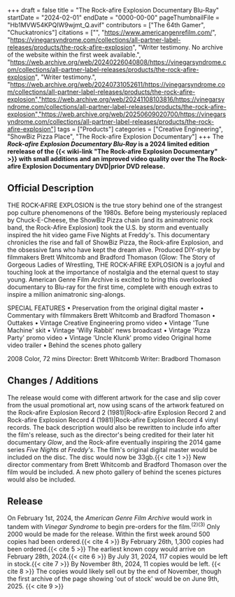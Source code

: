 +++
draft = false
title = "The Rock-afire Explosion Documentary Blu-Ray"
startDate = "2024-02-01"
endDate = "0000-00-00"
pageThumbnailFile = "Hb1MVW54KPQIW9wjmt_Q.avif"
contributors = ["The 64th Gamer", "Chuckatronics"]
citations = ["", "https://www.americangenrefilm.com/", "https://vinegarsyndrome.com/collections/all-partner-label-releases/products/the-rock-afire-explosion", "Writer testimony. No archive of the website within the first week available.", "https://web.archive.org/web/20240226040808/https://vinegarsyndrome.com/collections/all-partner-label-releases/products/the-rock-afire-explosion", "Writer testimony.", "https://web.archive.org/web/20240731052611/https://vinegarsyndrome.com/collections/all-partner-label-releases/products/the-rock-afire-explosion","https://web.archive.org/web/20241108103816/https://vinegarsyndrome.com/collections/all-partner-label-releases/products/the-rock-afire-explosion","https://web.archive.org/web/20250609020700/https://vinegarsyndrome.com/collections/all-partner-label-releases/products/the-rock-afire-explosion"]
tags = ["Products"]
categories = ["Creative Engineering", "ShowBiz Pizza Place", "The Rock-afire Explosion Documentary"]
+++
The ***Rock-afire Explosion Documentary Blu-Ray* is a 2024 limited edition rerelease of the {{< wiki-link "The Rock-afire Explosion Documentary" >}} with small additions and an improved video quality over the The Rock-afire Explosion Documentary DVD|prior DVD release.**

## Official Description

THE ROCK-AFIRE EXPLOSION is the true story behind one of the strangest pop culture phenomenons of the 1980s. Before being mysteriously replaced by Chuck-E-Cheese, the ShowBiz Pizza chain (and its animatronic rock band, the Rock-Afire Explosion) took the U.S. by storm and eventually inspired the hit video game Five Nights at Freddy's. This documentary chronicles the rise and fall of ShowBiz Pizza, the Rock-afire Explosion, and the obsessive fans who have kept the dream alive. Produced DIY-style by filmmakers Brett Whitcomb and Bradford Thomason (Glow: The Story of Gorgeous Ladies of Wrestling, THE ROCK-AFIRE EXPLOSION is a joyful and touching look at the importance of nostalgia and the eternal quest to stay young. American Genre Film Archive is excited to bring this overlooked documentary to Blu-ray for the first time, complete with enough extras to inspire a million animatronic sing-alongs.

SPECIAL FEATURES
• Preservation from the original digital master • Commentary with filmmakers Brett Whitcomb and Bradford Thomason • Outtakes • Vintage Creative Engineering promo video • Vintage 'Tune Machine' skit • Vintage 'Willy Rabbit' news broadcast • Vintage 'Pizza Party' promo video • Vintage 'Uncle Klunk' promo video
Original home video trailer • Behind the scenes photo gallery

2008
Color, 72 mins
Director: Brett Whitcomb
Writer: Bradbord Thomason

## Changes / Additions

The release would come with different artwork for the case and slip cover from the usual promotional art, now using scans of the artwork featured on the Rock-afire Explosion Record 2 (1981)|Rock-afire Explosion Record 2 and Rock-afire Explosion Record 4 (1981)|Rock-afire Explosion Record 4 vinyl records. The back description would also be rewritten to include info after the film's release, such as the director's being credited for their later hit documentary *Glow*, and the Rock-afire eventually inspiring the 2014 game series *Five Nights at Freddy's*.
The film's original digital master would be included on the disc. The disc would now be 33gb.{{< cite 1 >}}
New director commentary from Brett Whitcomb and Bradford Thomason over the film would be included. A new photo gallery of behind the scenes pictures would also be included.

## Release

On February 1st, 2024, the *American Genre Film Archive* would work in tandem with *Vinegar Syndrome* to begin pre-orders for the film.<sup>(2)(3)</sup> Only 2000 would be made for the release. Within the first week around 500 copies had been ordered.{{< cite 4 >}} By February 26th, 1,300 copies had been ordered.{{< cite 5 >}} The earliest known copy would arrive on February 28th, 2024.{{< cite 6 >}}
By July 31, 2024, 117 copies would be left in stock.{{< cite 7 >}} By November 8th, 2024, 11 copies would be left. {{< cite 8 >}} The copies would likely sell out by the end of November, though the first archive of the page showing 'out of stock' would be on June 9th, 2025. {{< cite 9 >}}
